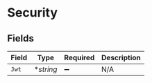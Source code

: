 # Security


## Fields

| Field              | Type               | Required           | Description        |
| ------------------ | ------------------ | ------------------ | ------------------ |
| `Jwt`              | **string*          | :heavy_minus_sign: | N/A                |